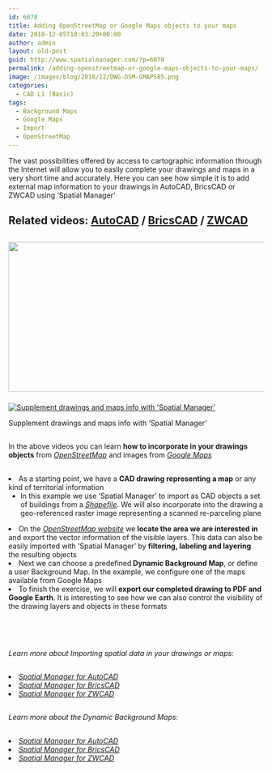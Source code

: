 ```yaml
---
id: 6078
title: Adding OpenStreetMap or Google Maps objects to your maps
date: 2018-12-05T10:03:20+00:00
author: admin
layout: old-post
guid: http://www.spatialmanager.com/?p=6078
permalink: /adding-openstreetmap-or-google-maps-objects-to-your-maps/
image: /images/blog/2018/12/DWG-OSM-GMAPS85.png
categories:
  - CAD L1 (Basic)
tags:
  - Background Maps
  - Google Maps
  - Import
  - OpenStreetMap
---
```

<p>
  The vast possibilities offered by access to cartographic information through the Internet will allow you to easily complete your drawings and maps in a very short time and accurately. Here you can see how simple it is to add external map information to your drawings in AutoCAD, BricsCAD or ZWCAD using &#8216;Spatial Manager&#8217;
</p>

<p>
  <!--more-->
</p>

<h2>
  Related videos: <a href="https://youtu.be/OYxY3LRsTf0?rel=0" target="_blank" rel="nofollow"><span><span>AutoCAD</span></span></a> / <a href="https://youtu.be/hQnHWk4GBDE?rel=0" target="_blank" rel="nofollow"><span><span>BricsCAD</span></span></a> / <a href="https://youtu.be/_F3ku0l9h48?rel=0" target="_blank" rel="nofollow"><span><span>ZWCAD</span></span></a>
</h2>

<h2>
  <a href="/images/blog/2018/12/Supplement.png" target="_blank" rel="nofollow"><img src="/images/blog/2018/12/Supplement.png" width="689" height="296" srcset="/images/blog/2018/12/Supplement.png 689w, /images/blog/2018/12/Supplement-300x129.png 300w, /images/blog/2018/12/Supplement-624x268.png 624w" sizes="(max-width: 689px) 100vw, 689px" /></a>
</h2>

<div>
  <a href="/images/blog/2018/12/Complete.png" target="_blank" rel="nofollow"><img src="/images/blog/2018/12/Complete.png" alt="Supplement drawings and maps info with 'Spatial Manager'" width="400" height="537" srcset="/images/blog/2018/12/Complete.png 689w, /images/blog/2018/12/Complete-223x300.png 223w, /images/blog/2018/12/Complete-624x838.png 624w" sizes="(max-width: 400px) 100vw, 400px" /></a>
  
  <p>
    Supplement drawings and maps info with &#8216;Spatial Manager&#8217;
  </p>
</div>

<h2>
</h2>

<p>
  In the above videos you can learn <strong>how to incorporate in your drawings objects</strong> from <a href="https://en.wikipedia.org/wiki/OpenStreetMap" target="_blank" rel="nofollow"><em><span>OpenStreetMap</span></em></a> and images from <a href="https://en.wikipedia.org/wiki/Google_Maps" target="_blank" rel="nofollow"><span><em><span>Google Maps</span></em></span></a>
</p>

<h2>
</h2>

<li>
  As a starting point, we have a <strong>CAD drawing representing a map</strong> or any kind of territorial information <ul>
    <li>
      In this example we use &#8216;Spatial Manager&#8217; to import as CAD objects a set of buildings from a <a href="https://en.wikipedia.org/wiki/Shapefile" target="_blank" rel="nofollow"><span><em>Shapefile</em></span></a>. We will also incorporate into the drawing a geo-referenced raster image representing a scanned re-parceling plane
    </li>
  </ul>
</li>

<li>
  On the <a href="https://www.openstreetmap.org" target="_blank" rel="nofollow"><span><em>OpenStreetMap website</em></span></a> we<strong> locate the area we are interested in</strong> and export the vector information of the visible layers. This data can also be easily imported with &#8216;Spatial Manager&#8217; by <strong>filtering, labeling and layering</strong> the resulting objects
</li>
<li>
  Next we can choose a predefined<strong> Dynamic Background Map</strong>, or define a user Background Map. In the example, we configure one of the maps available from Google Maps
</li>
<li>
  To finish the exercise, we will <strong>export our completed drawing to PDF and Google Earth</strong>. It is interesting to see how we can also control the visibility of the drawing layers and objects in these formats
</li>

<h2>
</h2>

## 

&nbsp;

## 

<p>
  <em>Learn more about Importing spatial data in your drawings or maps:</em>
</p>

<h2>
</h2>

<li>
  <a href="http://wiki.spatialmanager.com/index.php/Spatial_Manager%E2%84%A2_for_AutoCAD_-_FAQs:_Import#How_can_I_Import_spatial_Features_as_AutoCAD_Objects.3F" target="_blank" rel="nofollow"><span><em>Spatial Manager for AutoCAD</em></span></a>
</li>
<li>
  <a href="http://wiki.spatialmanager.com/index.php/Spatial_Manager%E2%84%A2_for_BricsCAD_-_FAQs:_Import#How_can_I_Import_spatial_Features_as_BricsCAD_Entities.3F" target="_blank" rel="nofollow"><span><em>Spatial Manager for BricsCAD</em></span></a>
</li>
<li>
  <a href="http://wiki.spatialmanager.com/index.php/Spatial_Manager%E2%84%A2_for_ZWCAD_-_FAQs:_Import#How_can_I_Import_spatial_Features_as_ZWCAD_Entities.3F" target="_blank" rel="nofollow"><span><em>Spatial Manager for ZWCAD</em></span></a>
</li>

## 

<p>
  <em>Learn more about the Dynamic Background Maps:</em>
</p>

<h2>
</h2>

<li>
  <a href="http://wiki.spatialmanager.com/index.php/Spatial_Manager%E2%84%A2_for_AutoCAD_-_FAQs:_Background_Maps_(%22Standard%22_and_%22Professional%22_editions_only)" target="_blank" rel="nofollow"><span><em>Spatial Manager for AutoCAD</em></span></a>
</li>
<li>
  <a href="http://wiki.spatialmanager.com/index.php/Spatial_Manager%E2%84%A2_for_BricsCAD_-_FAQs:_Background_Maps_(%22Standard%22_and_%22Professional%22_editions_only)" target="_blank" rel="nofollow"><span><em>Spatial Manager for BricsCAD</em></span></a>
</li>
<li>
  <a href="http://wiki.spatialmanager.com/index.php/Spatial_Manager%E2%84%A2_for_ZWCAD_-_FAQs:_Background_Maps_(%22Standard%22_and_%22Professional%22_editions_only)" target="_blank" rel="nofollow"><span><em>Spatial Manager for ZWCAD</em></span></a>
</li>